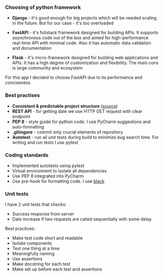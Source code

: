 ### Choosing of python framework

* **Django** -
  it's good enough for big projects which will be needed scaling in the future.
  But for our case - it's too overloaded

* **FastAPI** -
  it's fullstack framework designed for building APIs.
  It supports asynchronous code out of the box and aimed
  for high-performance real-time API with minimal code. Also it has automatic
  data validation and documentation

* **Flask** -
  it's micro-framework designed for building web applications and APIs.
  It has a high degree of customization and flexibility. The main cons is
  large community and ecosystem

For this app I decided to choose FastAPI due to its performance and conciseness  

### Best practises
* **Consistent & predictable project structure** ([source](https://github.com/zhanymkanov/fastapi-best-practices#1-project-structure-consistent--predictable))
* **REST API** - for getting date we use HTTP GET request with clear endpoint
* **PEP 8** - style guide for python code. I use PyCharm suggestions and auto-formatting
* **.gitingore** - commit only crucial elements of repository
* **Autotest** - run all unit tests during build to minimize bug search time. For writing and run tests I use pytest

### Coding standards
* Implemented autotests using pytest
* Virtual environment to isolate all dependencies
* Use PEP 8 integrated into PyCharm
* Use pre-hook for formatting code. I use [black](https://pypi.org/project/black/)

### Unit tests
I have 2 unit tests that checks:
* Success response from server
* Date increase if two requests are called sequentially with some delay

Best practices:
* Make test code short and readable
* Isolate components
* Test one thing at a time
* Meaningfully naming
* Use assertions
* Make docstring for each test
* Make set up before each test and assertions
